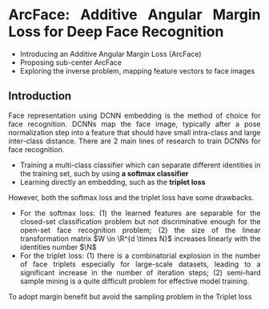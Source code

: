 <div align="justify">

# ArcFace: Additive Angular Margin Loss for Deep Face Recognition

- Introducing an Additive Angular Margin Loss (ArcFace)
- Proposing sub-center ArcFace
- Exploring the inverse problem, mapping feature vectors to face images

## Introduction

Face representation using DCNN embedding is the method of choice for face recognition. DCNNs map the face image,
typically after a pose normalization step into a feature that should have small intra-class and large inter-class
distance. There are 2 main lines of research to train DCNNs for face recognition.

- Training a multi-class classifier which can separate different identities in the training set, such by using **a softmax classifier**
- Learning directly an embedding, such as the **triplet loss**

However, both the softmax loss and the triplet loss have some drawbacks.

- For the softmax loss: (1) the learned features are separable for the closed-set classification problem but not discriminative enough for the open-set face recognition problem; (2) the size of the linear transformation matrix $W \in \R^{d \times N}$ increases linearly with the identities number $\N$
- For the triplet loss: (1) there is a combinatorial explosion in the number of face triplets especially for large-scale datasets, leading to a significant increase in the number of iteration steps; (2) semi-hard sample mining is a quite difficult problem for effective model training.

To adopt margin benefit but avoid the sampling problem in the Triplet loss
</div>


